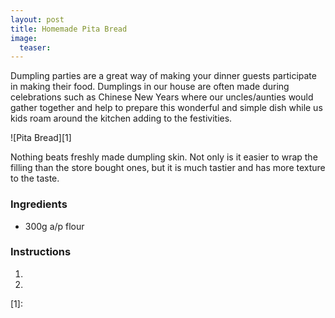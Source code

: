 ```yaml
---
layout: post
title: Homemade Pita Bread
image:
  teaser: 
---
```


Dumpling parties are a great way of making your dinner guests participate in making their food. Dumplings in our house are often made during celebrations such as Chinese New Years where our uncles/aunties would gather together and help to prepare this wonderful and simple dish while us kids roam around the kitchen adding to the festivities.


![Pita Bread][1]

Nothing beats freshly made dumpling skin. Not only is it easier to wrap the filling than the store bought ones, but it is much tastier and has more texture to the taste.

### Ingredients
- 300g a/p flour

### Instructions
1. 
1. 


[1]: 
